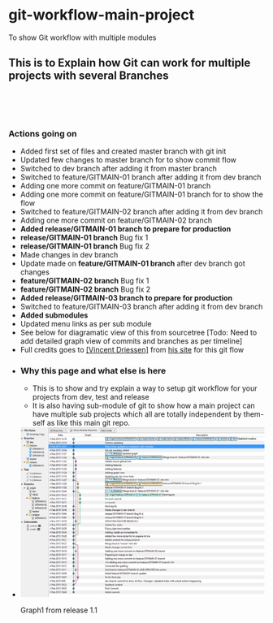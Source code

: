 # git-workflow-main-project
To show Git workflow with multiple modules



<div class="container">
            <div class="row content">
                <div class="col-md-12 col-md-offset-0 wrap">
                    <h2>This is to Explain how Git can work for multiple projects with several Branches</h2>
					<br/><br/><br/>
					<div>
							<h3>Actions going on</h3>
							<ul>
								<li>Added first set of files and created master branch with git init</li>
								<li>Updated few changes to master branch for to show commit flow</li>
								<li>Switched to dev branch after adding it from master branch</li>
								<li>Switched to feature/GITMAIN-01 branch after adding it from dev branch</li>
								<li>Adding one more commit on feature/GITMAIN-01 branch</li>
								<li>Adding one more commit on feature/GITMAIN-01 branch for to show the flow</li>
								<li>Switched to feature/GITMAIN-02 branch after adding it from dev branch</li>
								<li>Adding one more commit on feature/GITMAIN-02 branch</li>
								<li><b>Added release/GITMAIN-01 branch to prepare for production</b></li>								
								<li><b>release/GITMAIN-01 branch</b> Bug fix 1</li>
								<li><b>release/GITMAIN-01 branch</b> Bug fix 2</li>
								<li>Made changes in dev branch</li>
								<li>Update made on <b>feature/GITMAIN-01 branch</b> after dev branch got changes </li>								
								<li><b>feature/GITMAIN-02 branch</b> Bug fix 1</li>
								<li><b>feature/GITMAIN-02 branch</b> Bug fix 2</li>
								<li><b>Added release/GITMAIN-03 branch to prepare for production</b></li>
								<li>Switched to feature/GITMAIN-03 branch after adding it from dev branch</li>
								<li><b>Added submodules</b></li>
								<li>Updated menu links as per sub module</li>
								<li>See below for diagramatic view of this from sourcetree [Todo: Need to add detailed graph view of commits and branches as per timeline]</li>
								<li>Full credits goes to <a target="_blank" href="http://github.com/nvie">[Vincent Driessen]</a> from <a  target="_blank" href="http://nvie.com/posts/a-successful-git-branching-model/">his site</a> for this git flow</li>
								<li>
							<h3>Why this page and what else is here</h3>
							<ul>
								<li> This is to show and try explain a way to setup git workflow for your projects from dev, test and release</li>
								<li> It is also having sub-module of git to show how a main project can have multiple sub projects which all are totally independent by them-self as like this main git repo.</li>						
							</ul>
							</li>
								<li>		
							<div class="row graphs">
								<img src="graph1.png" alt="Graph1 from release 1.1" title="Graph1 from release 1.1"/>
								<p>Graph1 from release 1.1</p>
							</div>
								</li>
							</ul>
					</div>
                   </div>
            </div>
        </div>
